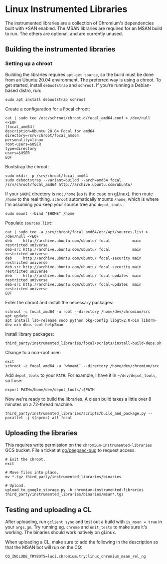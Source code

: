 # Linux Instrumented Libraries

The instrumented libraries are a collection of Chromium's dependencies built
with *SAN enabled. The MSAN libraries are required for an MSAN build to run. The
others are optional, and are currently unused.

## Building the instrumented libraries

### Setting up a chroot

Building the libraries requires `apt-get source`, so the build must be done from
an Ubuntu 20.04 environment. The preferred way is using a chroot. To get
started, install `debootstrap` and `schroot`. If you're running a Debian-based
distro, run:

```shell
sudo apt install debootstrap schroot
```

Create a configuration for a Focal chroot:

```shell
cat | sudo tee /etc/schroot/chroot.d/focal_amd64.conf > /dev/null <<EOF
[focal_amd64]
description=Ubuntu 20.04 Focal for amd64
directory=/srv/chroot/focal_amd64
personality=linux
root-users=$USER
type=directory
users=$USER
EOF
```

Bootstrap the chroot:

```shell
sudo mkdir -p /srv/chroot/focal_amd64
sudo debootstrap --variant=buildd --arch=amd64 focal /srv/chroot/focal_amd64 http://archive.ubuntu.com/ubuntu/
```

If your `$HOME` directory is not `/home` (as is the case on gLinux), then route
`/home` to the real thing. `schroot` automatically mounts `/home`, which is
where I'm assuming you keep your source tree and `depot_tools`.

```shell
sudo mount --bind "$HOME" /home
```

Populate `sources.list`:

```shell
cat | sudo tee -a /srv/chroot/focal_amd64/etc/apt/sources.list > /dev/null <<EOF
deb     http://archive.ubuntu.com/ubuntu/ focal          main restricted universe
deb-src	http://archive.ubuntu.com/ubuntu/ focal          main restricted universe
deb     http://archive.ubuntu.com/ubuntu/ focal-security main restricted universe
deb-src http://archive.ubuntu.com/ubuntu/ focal-security main restricted universe
deb     http://archive.ubuntu.com/ubuntu/ focal-updates  main restricted universe
deb-src http://archive.ubuntu.com/ubuntu/ focal-updates  main restricted universe
EOF
```

Enter the chroot and install the necessary packages:

```shell
schroot -c focal_amd64 -u root --directory /home/dev/chromium/src
apt update
apt install lsb-release sudo python pkg-config libgtk2.0-bin libdrm-dev nih-dbus-tool help2man
```

Install library packages:

```shell
third_party/instrumented_libraries/focal/scripts/install-build-deps.sh
```

Change to a non-root user:
```shell
exit
schroot -c focal_amd64 -u `whoami` --directory /home/dev/chromium/src
```

Add `depot_tools` to your `PATH`. For example, I have it in `~/dev/depot_tools`,
so I use:

```shell
export PATH=/home/dev/depot_tools/:$PATH
```

Now we're ready to build the libraries. A clean build takes a little over 8
minutes on a 72-thread machine.

```shell
third_party/instrumented_libraries/scripts/build_and_package.py --parallel -j $(nproc) all focal
```

## Uploading the libraries

This requires write permission on the `chromium-instrumented-libraries` GCS
bucket. File a ticket at [go/peepsec-bug](https://goto.google.com/peepsec-bug)
to request access.

```shell
# Exit the chroot.
exit

# Move files into place.
mv *.tgz third_party/instrumented_libraries/binaries

# Upload.
upload_to_google_storage.py -b chromium-instrumented-libraries third_party/instrumented_libraries/binaries/msan*.tgz
```

## Testing and uploading a CL

After uploading, run `gclient sync` and test out a build with `is_msan = true`
in your `args.gn`. Try running eg. `chrome` and `unit_tests` to make sure it's
working. The binaries should work natively on gLinux.

When uploading a CL, make sure to add the following in the description so that
the MSAN bot will run on the CQ:

```
CQ_INCLUDE_TRYBOTS=luci.chromium.try:linux_chromium_msan_rel_ng
```
